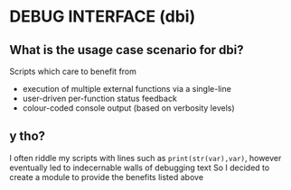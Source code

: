 # DEBUG INTERFACE (dbi)
## What is the usage case scenario for dbi?
Scripts which care to benefit from
- execution of multiple external functions via a single-line
- user-driven per-function status feedback
- colour-coded console output (based on verbosity levels)
## y tho?
I often riddle my scripts with lines such as ```print(str(var),var)```, however eventually led to indecernable walls of debugging text
So I decided to create a module to provide the benefits listed above
